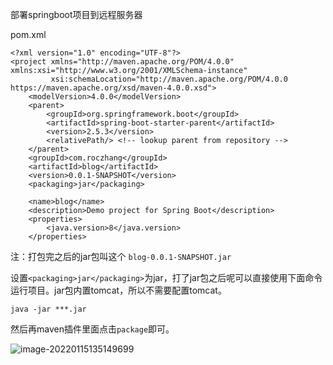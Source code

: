部署springboot项目到远程服务器

pom.xml

```
<?xml version="1.0" encoding="UTF-8"?>
<project xmlns="http://maven.apache.org/POM/4.0.0" xmlns:xsi="http://www.w3.org/2001/XMLSchema-instance"
         xsi:schemaLocation="http://maven.apache.org/POM/4.0.0 https://maven.apache.org/xsd/maven-4.0.0.xsd">
    <modelVersion>4.0.0</modelVersion>
    <parent>
        <groupId>org.springframework.boot</groupId>
        <artifactId>spring-boot-starter-parent</artifactId>
        <version>2.5.3</version>
        <relativePath/> <!-- lookup parent from repository -->
    </parent>
    <groupId>com.roczhang</groupId>
    <artifactId>blog</artifactId>
    <version>0.0.1-SNAPSHOT</version>
    <packaging>jar</packaging>

    <name>blog</name>
    <description>Demo project for Spring Boot</description>
    <properties>
        <java.version>8</java.version>
    </properties>
```

注：打包完之后的jar包叫这个 `blog-0.0.1-SNAPSHOT.jar`

设置`<packaging>jar</packaging>`为jar，打了jar包之后呢可以直接使用下面命令运行项目。jar包内置tomcat，所以不需要配置tomcat。

```
java -jar ***.jar 
```



然后再maven插件里面点击`package`即可。

![image-20220115135149699](https://cdn.jsdelivr.net/gh/dlagez/img@master/image-20220115135149699.png)